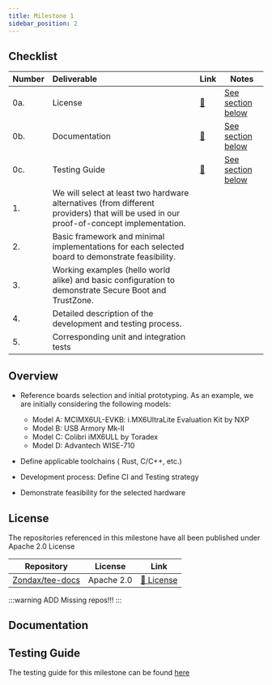 ```yaml
---
title: Milestone 1 
sidebar_position: 2
---
```


## Checklist

| Number | Deliverable | Link | Notes |
| ------------- | :------------- | ------------- | ------------- |
| 0a. | License | [:link:](#license) | [See section below](#license) | 
| 0b. | Documentation | [:link:](#documentation) | [See section below](#documentation) | 
| 0c. | Testing Guide | [:link:](#testing-guide) | [See section below](#testing-guide) | 
| 1. | We will select at least two hardware alternatives (from different providers) that will be used in our proof-of-concept implementation. |  |  |
| 2. | Basic framework and minimal implementations for each selected board to demonstrate feasibility. |  |  | 
| 3. | Working examples (hello world alike) and basic configuration to demonstrate Secure Boot and TrustZone. | | | 
| 4. | Detailed description of the development and testing process.|||
| 5. | Corresponding unit and integration tests | |||

## Overview

- Reference boards selection and initial prototyping. As an example, we are initially
  considering the following models:
  - Model A: MCIMX6UL-EVKB: i.MX6UltraLite Evaluation Kit by NXP
  - Model B: USB Armory Mk-II
  - Model C: Colibri iMX6ULL by Toradex
  - Model D: Advantech WISE-710

- Define applicable toolchains ( Rust, C/C++, etc.)
- Development process: Define CI and Testing strategy
- Demonstrate feasibility for the selected hardware

## License

The repositories referenced in this milestone have all been published under Apache 2.0 License

| Repository | License | Link |
| --- | --- | --- |
| [Zondax/tee-docs](https://github.com/Zondax/tee-docs) | Apache 2.0 | [:page_facing_up: License](https://github.com/Zondax/tee-docs/blob/master/LICENSE) | 

:::warning
ADD Missing repos!!!
:::

## Documentation

## Testing Guide

The testing guide for this milestone can be found [here](/docs/testing/M1)
